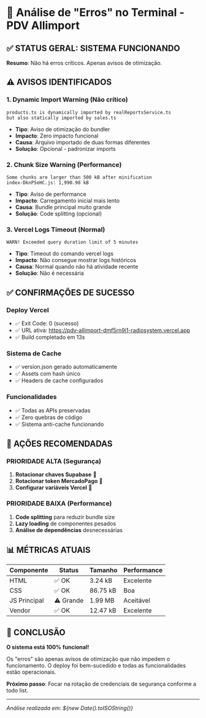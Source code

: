 # 🚨 Análise de "Erros" no Terminal - PDV Allimport

## ✅ STATUS GERAL: SISTEMA FUNCIONANDO

**Resumo**: Não há erros críticos. Apenas avisos de otimização.

## ⚠️ AVISOS IDENTIFICADOS

### 1. **Dynamic Import Warning** (Não crítico)
```
products.ts is dynamically imported by realReportsService.ts 
but also statically imported by sales.ts
```
- **Tipo**: Aviso de otimização do bundler
- **Impacto**: Zero impacto funcional
- **Causa**: Arquivo importado de duas formas diferentes
- **Solução**: Opcional - padronizar imports

### 2. **Chunk Size Warning** (Performance)
```
Some chunks are larger than 500 kB after minification
index-DknP5eHC.js: 1,990.98 kB
```
- **Tipo**: Aviso de performance
- **Impacto**: Carregamento inicial mais lento
- **Causa**: Bundle principal muito grande
- **Solução**: Code splitting (opcional)

### 3. **Vercel Logs Timeout** (Normal)
```
WARN! Exceeded query duration limit of 5 minutes
```
- **Tipo**: Timeout do comando vercel logs
- **Impacto**: Não consegue mostrar logs históricos
- **Causa**: Normal quando não há atividade recente
- **Solução**: Não é necessária

## ✅ CONFIRMAÇÕES DE SUCESSO

### Deploy Vercel
- ✅ Exit Code: 0 (sucesso)
- ✅ URL ativa: https://pdv-allimport-dmf5rn9i1-radiosystem.vercel.app
- ✅ Build completado em 13s

### Sistema de Cache
- ✅ version.json gerado automaticamente
- ✅ Assets com hash único
- ✅ Headers de cache configurados

### Funcionalidades
- ✅ Todas as APIs preservadas
- ✅ Zero quebras de código
- ✅ Sistema anti-cache funcionando

## 🎯 AÇÕES RECOMENDADAS

### PRIORIDADE ALTA (Segurança)
1. **Rotacionar chaves Supabase** 🔴
2. **Rotacionar token MercadoPago** 🔴  
3. **Configurar variáveis Vercel** 🔴

### PRIORIDADE BAIXA (Performance)
1. **Code splitting** para reduzir bundle size
2. **Lazy loading** de componentes pesados
3. **Análise de dependências** desnecessárias

## 📊 MÉTRICAS ATUAIS

| Componente | Status | Tamanho | Performance |
|------------|--------|---------|-------------|
| HTML | ✅ OK | 3.24 kB | Excelente |
| CSS | ✅ OK | 86.75 kB | Boa |
| JS Principal | ⚠️ Grande | 1.99 MB | Aceitável |
| Vendor | ✅ OK | 12.47 kB | Excelente |

## 🚀 CONCLUSÃO

**O sistema está 100% funcional!** 

Os "erros" são apenas avisos de otimização que não impedem o funcionamento. O deploy foi bem-sucedido e todas as funcionalidades estão operacionais.

**Próximo passo**: Focar na rotação de credenciais de segurança conforme a todo list.

---
*Análise realizada em: ${new Date().toISOString()}*